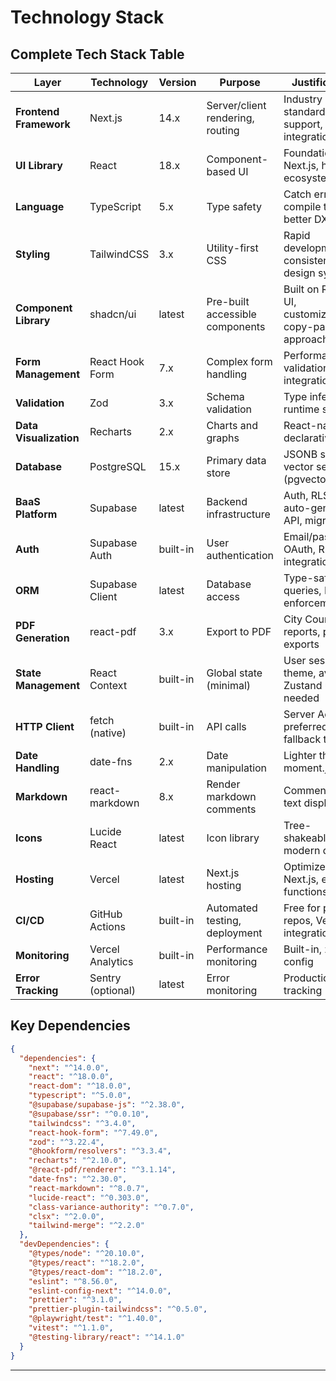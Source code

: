 # Technology Stack

## Complete Tech Stack Table

| Layer | Technology | Version | Purpose | Justification |
|-------|------------|---------|---------|---------------|
| **Frontend Framework** | Next.js | 14.x | Server/client rendering, routing | Industry standard, RSC support, Vercel integration |
| **UI Library** | React | 18.x | Component-based UI | Foundation for Next.js, hooks ecosystem |
| **Language** | TypeScript | 5.x | Type safety | Catch errors at compile time, better DX |
| **Styling** | TailwindCSS | 3.x | Utility-first CSS | Rapid development, consistent design system |
| **Component Library** | shadcn/ui | latest | Pre-built accessible components | Built on Radix UI, customizable, copy-paste approach |
| **Form Management** | React Hook Form | 7.x | Complex form handling | Performance, validation integration |
| **Validation** | Zod | 3.x | Schema validation | Type inference, runtime safety |
| **Data Visualization** | Recharts | 2.x | Charts and graphs | React-native, declarative API |
| **Database** | PostgreSQL | 15.x | Primary data store | JSONB support, vector search (pgvector) |
| **BaaS Platform** | Supabase | latest | Backend infrastructure | Auth, RLS, auto-generated API, migrations |
| **Auth** | Supabase Auth | built-in | User authentication | Email/password, OAuth, RLS integration |
| **ORM** | Supabase Client | latest | Database access | Type-safe queries, RLS enforcement |
| **PDF Generation** | react-pdf | 3.x | Export to PDF | City Council reports, plan exports |
| **State Management** | React Context | built-in | Global state (minimal) | User session, theme, avoid Zustand unless needed |
| **HTTP Client** | fetch (native) | built-in | API calls | Server Actions preferred, fallback to fetch |
| **Date Handling** | date-fns | 2.x | Date manipulation | Lighter than moment.js |
| **Markdown** | react-markdown | 8.x | Render markdown comments | Comments, rich text display |
| **Icons** | Lucide React | latest | Icon library | Tree-shakeable, modern design |
| **Hosting** | Vercel | latest | Next.js hosting | Optimized for Next.js, edge functions |
| **CI/CD** | GitHub Actions | built-in | Automated testing, deployment | Free for public repos, Vercel integration |
| **Monitoring** | Vercel Analytics | built-in | Performance monitoring | Built-in, zero-config |
| **Error Tracking** | Sentry (optional) | latest | Error monitoring | Production error tracking |

## Key Dependencies

```json
{
  "dependencies": {
    "next": "^14.0.0",
    "react": "^18.0.0",
    "react-dom": "^18.0.0",
    "typescript": "^5.0.0",
    "@supabase/supabase-js": "^2.38.0",
    "@supabase/ssr": "^0.0.10",
    "tailwindcss": "^3.4.0",
    "react-hook-form": "^7.49.0",
    "zod": "^3.22.4",
    "@hookform/resolvers": "^3.3.4",
    "recharts": "^2.10.0",
    "@react-pdf/renderer": "^3.1.14",
    "date-fns": "^2.30.0",
    "react-markdown": "^8.0.7",
    "lucide-react": "^0.303.0",
    "class-variance-authority": "^0.7.0",
    "clsx": "^2.0.0",
    "tailwind-merge": "^2.2.0"
  },
  "devDependencies": {
    "@types/node": "^20.10.0",
    "@types/react": "^18.2.0",
    "@types/react-dom": "^18.2.0",
    "eslint": "^8.56.0",
    "eslint-config-next": "^14.0.0",
    "prettier": "^3.1.0",
    "prettier-plugin-tailwindcss": "^0.5.0",
    "@playwright/test": "^1.40.0",
    "vitest": "^1.1.0",
    "@testing-library/react": "^14.1.0"
  }
}
```

---
